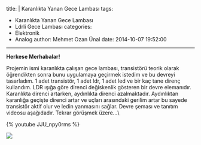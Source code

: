 title: |
  Karanlıkta Yanan Gece Lambası
tags:
  - Karanlıkta Yanan Gece Lambası
  - Ldrli Gece Lambası
categories:
  - Elektronik
  - Analog
author: Mehmet Ozan Ünal
date: 2014-10-07 19:52:00
---
**Herkese Merhabalar!**

Projemin ismi karanlıkta çalışan gece lambası, transistörü teorik olarak öğrendikten sonra bunu uygulamaya geçirmek istedim ve bu devreyi tasarladım. 1 adet transistör, 1 adet ldr, 1 adet led ve bir kaç tane direnç kullandım. LDR ışığa göre direnci değiskenlik gösteren bir devre elemanıdır. Karanlıkta direnci artarken, aydınlıkta direnci azalmaktadır. Aydınlıktan karanlığa geçişte direnci artar ve uçları arasındaki gerilim artar bu sayede transistör aktif olur ve ledin yanmasını sağlar. Devre şeması ve tanıtım videosu aşağıdadır. Tekrar görüşmek üzere...\

{% youtube JJU_npy0rms %}

![](https://1.bp.blogspot.com/-h-0bLYcKsz4/VDQkN09DzSI/AAAAAAAAEZo/DDReSXi-G7o/s1600/image.jpg)